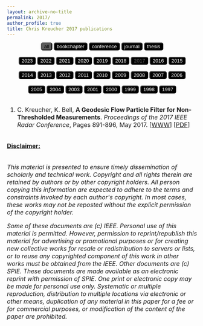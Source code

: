 ```yaml
---
layout: archive-no-title
permalink: 2017/
author_profile: true
title: Chris Kreucher 2017 publications
---
```


<center>
<a href="../complete-bibliography/"><button type="button" class="button button3" style="color:#000000;background-color:#5C5C5C;outline:none;border-radius:5px"> all </button></a>
<a href="../bookchapter/"><button type="button" class="btn" style="color:#ffffff;background-color:#000000;outline:none;border-radius:5px"> bookchapter</button></a>
<a href="../conference/"><button type="button" class="btn" style="color:#ffffff;background-color:#000000;outline:none;border-radius:5px"> conference</button></a>
<a href="../journal/"><button type="button" class="btn" style="color:#ffffff;background-color:#000000;outline:none;border-radius:5px"> journal</button></a>
<a href="../thesis/"><button type="button" class="btn" style="color:#ffffff;background-color:#000000;outline:none;border-radius:5px"> thesis</button></a>
</center>
<br>
<center>
<a href="../2023/"><button type="button" class="btn" style="color:#ffffff;background-color:#000000;outline:none;border-radius:5px"> 2023</button></a>
<a href="../2022/"><button type="button" class="btn" style="color:#ffffff;background-color:#000000;outline:none;border-radius:5px"> 2022</button></a>
<a href="../2021/"><button type="button" class="btn" style="color:#ffffff;background-color:#000000;outline:none;border-radius:5px"> 2021</button></a>
<a href="../2020/"><button type="button" class="btn" style="color:#ffffff;background-color:#000000;outline:none;border-radius:5px"> 2020</button></a>
<a href="../2019/"><button type="button" class="btn" style="color:#ffffff;background-color:#000000;outline:none;border-radius:5px"> 2019</button></a>
<a href="../2018/"><button type="button" class="btn" style="color:#ffffff;background-color:#000000;outline:none;border-radius:5px"> 2018</button></a>
<a href="../2017/"><button type="button" class="button button3" style="background-color:#000000;color:#5C5C5C;outline:none;border-radius:5px"> 2017</button></a>
<a href="../2016/"><button type="button" class="btn" style="color:#ffffff;background-color:#000000;outline:none;border-radius:5px"> 2016</button></a>
<a href="../2015/"><button type="button" class="btn" style="color:#ffffff;background-color:#000000;outline:none;border-radius:5px"> 2015</button></a><br><br>
<a href="../2014/"><button type="button" class="btn" style="color:#ffffff;background-color:#000000;outline:none;border-radius:5px"> 2014</button></a>
<a href="../2013/"><button type="button" class="btn" style="color:#ffffff;background-color:#000000;outline:none;border-radius:5px"> 2013</button></a>
<a href="../2012/"><button type="button" class="btn" style="color:#ffffff;background-color:#000000;outline:none;border-radius:5px"> 2012</button></a>
<a href="../2011/"><button type="button" class="btn" style="color:#ffffff;background-color:#000000;outline:none;border-radius:5px"> 2011</button></a>
<a href="../2010/"><button type="button" class="btn" style="color:#ffffff;background-color:#000000;outline:none;border-radius:5px"> 2010</button></a>
<a href="../2009/"><button type="button" class="btn" style="color:#ffffff;background-color:#000000;outline:none;border-radius:5px"> 2009</button></a>
<a href="../2008/"><button type="button" class="btn" style="color:#ffffff;background-color:#000000;outline:none;border-radius:5px"> 2008</button></a>
<a href="../2007/"><button type="button" class="btn" style="color:#ffffff;background-color:#000000;outline:none;border-radius:5px"> 2007</button></a>
<a href="../2006/"><button type="button" class="btn" style="color:#ffffff;background-color:#000000;outline:none;border-radius:5px"> 2006</button></a><br><br>
<a href="../2005/"><button type="button" class="btn" style="color:#ffffff;background-color:#000000;outline:none;border-radius:5px"> 2005</button></a>
<a href="../2004/"><button type="button" class="btn" style="color:#ffffff;background-color:#000000;outline:none;border-radius:5px"> 2004</button></a>
<a href="../2003/"><button type="button" class="btn" style="color:#ffffff;background-color:#000000;outline:none;border-radius:5px"> 2003</button></a>
<a href="../2001/"><button type="button" class="btn" style="color:#ffffff;background-color:#000000;outline:none;border-radius:5px"> 2001</button></a>
<a href="../2000/"><button type="button" class="btn" style="color:#ffffff;background-color:#000000;outline:none;border-radius:5px"> 2000</button></a>
<a href="../1999/"><button type="button" class="btn" style="color:#ffffff;background-color:#000000;outline:none;border-radius:5px"> 1999</button></a>
<a href="../1998/"><button type="button" class="btn" style="color:#ffffff;background-color:#000000;outline:none;border-radius:5px"> 1998</button></a>
<a href="../1997/"><button type="button" class="btn" style="color:#ffffff;background-color:#000000;outline:none;border-radius:5px"> 1997</button></a>
<br><br>
</center><font size="-0.5">
<ol id = "reverse_numbering">
<li>
 C. Kreucher,  K. Bell, <b>A Geodesic Flow Particle Filter for Non-Thresholded Measurements</b>. <em>Proceedings of the 2017 IEEE Radar Conference</em>,  Pages 891-896, May 2017. [<a href = "http://doi.org/10.1109/RADAR.2017.7944329">WWW</a>] [<a href="../papers/2017IEEE_RadarCon.pdf">PDF</a>]
</li>
<br>
</ol>
<script type="text/javascript">
var reverse=document.getElementById('reverse_numbering');
reverse.style.listStyle='none';
reverse.style.textIndent='-23px';
var li=reverse.getElementsByTagName('li');
for(var i=0; i<li.length; i++){
li[i].insertBefore(document.createTextNode(li.length-i+'. '), li[i].firstChild);}
</script>
<u><b>Disclaimer:</b></u><br><br>
<p><em>
This material is presented to ensure timely dissemination of scholarly and 
        technical work. Copyright and all rights therein are retained by authors or by other copyright holders.
        All person copying this information are expected to adhere to the terms and constraints invoked by each 
        author's copyright. In most cases, these works may not be reposted without the explicit permission of 
        the copyright holder. 
</em></p>
<p><em>
Some of these documents are (c) IEEE. Personal use of this material is permitted. However, 
        permission to reprint/republish this material for advertising or promotional purposes or for creating 
        new collective works for resale or redistribution to servers or lists, or to reuse any copyrighted
        component of this work in other works must be obtained from the IEEE.
Other documents are (c) SPIE. These documents are made available as an electronic reprint with 
        permission of SPIE. One print or electronic copy may be made for personal use only. Systematic or multiple 
        reproduction, distribution to multiple locations via electronic or other means, duplication of any material 
        in this paper for a fee or for commercial purposes, or modification of the content of the paper are prohibited.
</em></p>